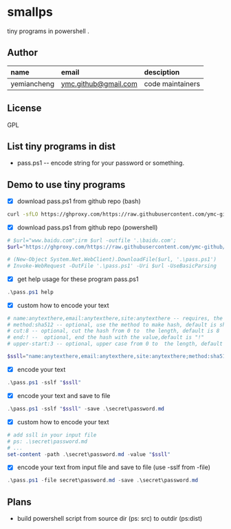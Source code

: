 # smallps

tiny programs in powershell .

## Author

name|email|desciption
:--|:--|:--
yemiancheng|<ymc.github@gmail.com>|code maintainers|

## License

GPL

## List tiny programs in dist

- pass.ps1 -- encode string for your password or something.


## Demo to use tiny programs

- [x] download pass.ps1 from github repo (bash)
```bash
curl -sfLO https://ghproxy.com/https://raw.githubusercontent.com/ymc-github/smallps/main/dist/pass.ps1
```

- [x] download pass.ps1 from github repo (powershell)
```powershell
# $url="www.baidu.com";irm $url -outfile '.\baidu.com';
$url="https://ghproxy.com/https://raw.githubusercontent.com/ymc-github/smallps/main/dist/pass.ps1";irm $url -outfile '.\pass.ps1';

# (New-Object System.Net.WebClient).DownloadFile($url, '.\pass.ps1')
# Invoke-WebRequest -OutFile '.\pass.ps1' -Uri $url -UseBasicParsing
```

- [x] get help usage for these program  pass.ps1
```powershell
.\pass.ps1 help
```

- [x] custom how to encode your text
```powershell
# name:anytexthere,email:anytexthere,site:anytexthere -- requires, the text to be encode, your can set any text here, not must to be name,email,key
# method:sha512 -- optional, use the method to make hash, default is sha512
# cut:8 -- optional, cut the hash from 0 to  the length, default is 8
# end:! --  optional, end the hash with the value,default is "!"
# upper-start:3 -- optional, upper case from 0 to  the length, default is 3

$ssll="name:anytexthere,email:anytexthere,site:anytexthere;method:sha512,cut:8,end:!,upper-start:3"
```

- [x] encode your text
```powershell
.\pass.ps1 -sslf "$ssll"
```

- [x] encode your text and save to file
```powershell
.\pass.ps1 -sslf "$ssll" -save .\secret\password.md
```


- [x] custom how to encode your text
```powershell
# add ssll in your input file 
# ps: .\secret\password.md
# ...
set-content -path .\secret\password.md -value "$ssll"
```

- [x] encode your text from input file and save to file (use -sslf from -file)
```powershell
.\pass.ps1 -file secret\password.md -save .\secret\password.md
```

## Plans
- build powershell script from source dir (ps: src) to outdir (ps:dist)